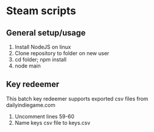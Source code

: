 # Steam scripts

## General setup/usage

 1. Install NodeJS on linux
 2. Clone repository to folder on new user
 3. cd folder; npm install
 4. node main

## Key redeemer

This batch key redeemer supports exported csv files from dailyindiegame.com

 1. Uncomment lines 59-60
 2. Name keys csv file to keys.csv

